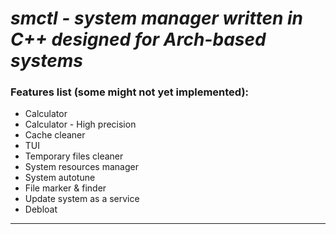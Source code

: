 # ___smctl - system manager written in C++ designed for Arch-based systems___
### Features list (some might not yet implemented):
- Calculator
- Calculator - High precision
- Cache cleaner
- TUI
- Temporary files cleaner
- System resources manager
- System autotune
- File marker & finder
- Update system as a service
- Debloat
***
